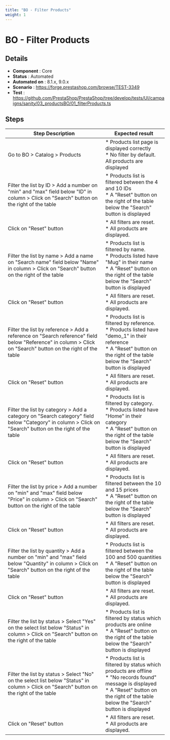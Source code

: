 ```yaml
---
title: "BO - Filter Products"
weight: 1
---
```


# BO - Filter Products
## Details
* **Component** : Core
* **Status** : Automated
* **Automated on** : 8.1.x, 9.0.x
* **Scenario** : https://forge.prestashop.com/browse/TEST-3349
* **Test** : https://github.com/PrestaShop/PrestaShop/tree/develop/tests/UI/campaigns/sanity/03_productsBO/01_filterProducts.ts

## Steps
| Step Description | Expected result |
| ----- | ----- |
| Go to BO > Catalog > Products | * Products list page is displayed correctly<br> * No filter by default. All products are displayed |
| Filter the list by ID > Add a number on "min" and "max" field below "ID" in column > Click on "Search" button on the right of the table | * Products list is filtered between the 4 and 10 IDs<br> * A "Reset" button on the right of the table below the "Search" button is displayed |
| Click on "Reset" button | * All filters are reset.<br> * All products are displayed. |
| Filter the list by name > Add a name on "Search name" field below "Name" in column > Click on "Search" button on the right of the table | * Products list is filtered by name.<br> * Products listed have "Mug" in their name<br> * A "Reset" button on the right of the table below the "Search" button is displayed |
| Click on "Reset" button | * All filters are reset.<br> * All products are displayed. |
| Filter the list by reference > Add a reference on "Search reference" field below "Reference" in column > Click on "Search" button on the right of the table | * Products list is filtered by reference.<br> * Products listed have "demo_1" in their reference<br> * A "Reset" button on the right of the table below the "Search" button is displayed |
| Click on "Reset" button | * All filters are reset.<br> * All products are displayed. |
| Filter the list by category > Add a category on "Search category" field below "Category" in column > Click on "Search" button on the right of the table | * Products list is filtered by category.<br> * Products listed have "Home" in their category<br> * A "Reset" button on the right of the table below the "Search" button is displayed |
| Click on "Reset" button | * All filters are reset.<br> * All products are displayed. |
| Filter the list by price > Add a number on "min" and "max" field below "Price" in column > Click on "Search" button on the right of the table | * Products list is filtered between the 10 and 15 prices<br> * A "Reset" button on the right of the table below the "Search" button is displayed |
| Click on "Reset" button | * All filters are reset.<br> * All products are displayed. |
| Filter the list by quantity > Add a number on "min" and "max" field below "Quantity" in column > Click on "Search" button on the right of the table | * Products list is filtered between the 100 and 500 quantities<br> * A "Reset" button on the right of the table below the "Search" button is displayed |
| Click on "Reset" button | * All filters are reset.<br> * All products are displayed. |
| Filter the list by status > Select "Yes" on the select list below "Status" in column > Click on "Search" button on the right of the table | * Products list is filtered by status which products are online<br> * A "Reset" button on the right of the table below the "Search" button is displayed |
| Filter the list by status > Select "No" on the select list below "Status" in column > Click on "Search" button on the right of the table | * Products list is filtered by status which products are offline<br> * "No records found" message is displayed<br> * A "Reset" button on the right of the table below the "Search" button is displayed |
| Click on "Reset" button | * All filters are reset.<br> * All products are displayed. |
